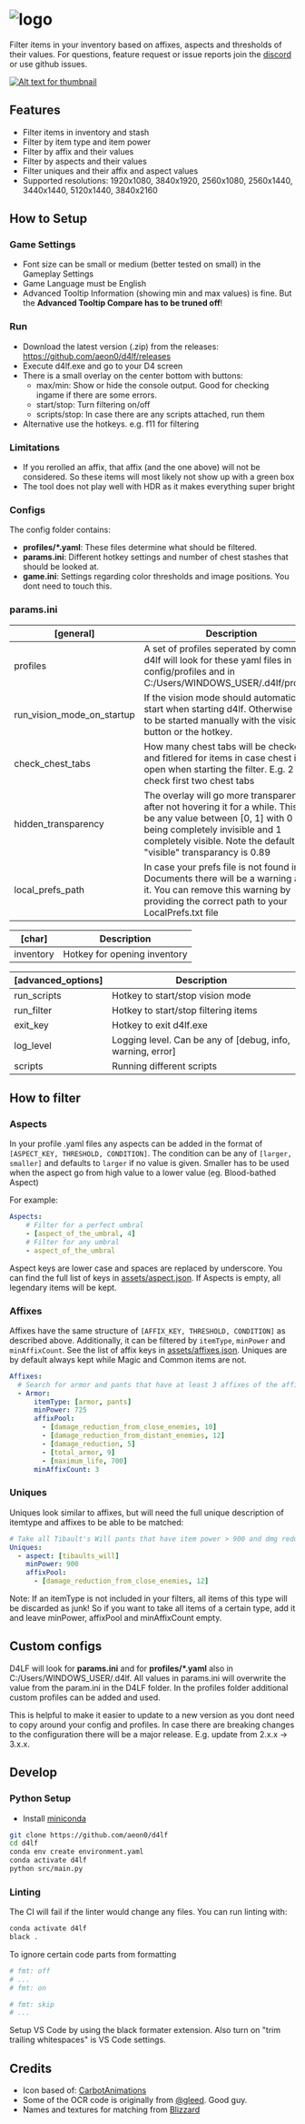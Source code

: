 # ![logo](assets/logo.png)

Filter items in your inventory based on affixes, aspects and thresholds of their values. For questions, feature request or issue reports join the [discord](https://discord.gg/4rG6yD3dnD) or use github issues.

[![Alt text for thumbnail](assets/thumbnail.jpg)](https://www.youtube.com/watch?v=Paorfwl3GCg)

## Features
- Filter items in inventory and stash
- Filter by item type and item power
- Filter by affix and their values
- Filter by aspects and their values
- Filter uniques and their affix and aspect values
- Supported resolutions: 1920x1080, 3840x1920, 2560x1080, 2560x1440, 3440x1440, 5120x1440, 3840x2160

## How to Setup

### Game Settings
- Font size can be small or medium (better tested on small) in the Gameplay Settings
- Game Language must be English
- Advanced Tooltip Information (showing min and max values) is fine. But the __Advanced Tooltip Compare has to be truned off__!

### Run
- Download the latest version (.zip) from the releases: https://github.com/aeon0/d4lf/releases
- Execute d4lf.exe and go to your D4 screen
- There is a small overlay on the center bottom with buttons:
  - max/min: Show or hide the console output. Good for checking ingame if there are some errors.
  - start/stop: Turn filtering on/off
  - scripts/stop: In case there are any scripts attached, run them
- Alternative use the hotkeys. e.g. f11 for filtering


### Limitations
- If you rerolled an affix, that affix (and the one above) will not be considered. So these items will most likely not show up with a green box
- The tool does not play well with HDR as it makes everything super bright

### Configs
The config folder contains:
- __profiles/*.yaml__: These files determine what should be filtered.
- __params.ini__: Different hotkey settings and number of chest stashes that should be looked at.
- __game.ini__: Settings regarding color thresholds and image positions. You dont need to touch this.

### params.ini
| [general] | Description |
| ----------------------- | --------------------------------------|
| profiles | A set of profiles seperated by comma. d4lf will look for these yaml files in config/profiles and in C:/Users/WINDOWS_USER/.d4lf/profiles. |
| run_vision_mode_on_startup | If the vision mode should automatically start when starting d4lf. Otherwise has to be started manually with the vision button or the hotkey. |
| check_chest_tabs | How many chest tabs will be checked and fitlered for items in case chest is open when starting the filter. E.g. 2 will check first two chest tabs |
| hidden_transparency | The overlay will go more transparent after not hovering it for a while. This can be any value between [0, 1] with 0 being completely invisible and 1 completely visible. Note the default "visible" transparancy is 0.89 |
| local_prefs_path | In case your prefs file is not found in the Documents there will be a warning about it. You can remove this warning by providing the correct path to your LocalPrefs.txt file |

| [char] | Description |
| ----------------------- | --------------------------------------|
| inventory | Hotkey for opening inventory |

| [advanced_options] | Description |
| ----------------------- | --------------------------------------|
| run_scripts | Hotkey to start/stop vision mode |
| run_filter | Hotkey to start/stop filtering items |
| exit_key | Hotkey to exit d4lf.exe |
| log_level | Logging level. Can be any of [debug, info, warning, error] |
| scripts | Running different scripts |

## How to filter
### Aspects
In your profile .yaml files any aspects can be added in the format of `[ASPECT_KEY, THRESHOLD, CONDITION]`. The condition can be any of `[larger, smaller]` and defaults to `larger` if no value is given. Smaller has to be used when the aspect go from high value to a lower value (eg. ‍Blood-bathed Aspect)

For example:
```yaml
Aspects:
    # Filter for a perfect umbral
    - [aspect_of_the_umbral, 4]
    # Filter for any umbral
    - aspect_of_the_umbral
```
Aspect keys are lower case and spaces are replaced by underscore. You can find the full list of keys in [assets/aspect.json](assets/aspects.json). If Aspects is empty, all legendary items will be kept.

### Affixes
Affixes have the same structure of `[AFFIX_KEY, THRESHOLD, CONDITION]` as described above. Additionally, it can be filtered by `itemType`, `minPower` and `minAffixCount`. See the list of affix keys in [assets/affixes.json](assets/affixes.json). Uniques are by default always kept while Magic and Common items are not.

```yaml
Affixes:
  # Search for armor and pants that have at least 3 affixes of the affixPool
  - Armor:
      itemType: [armor, pants]
      minPower: 725
      affixPool:
        - [damage_reduction_from_close_enemies, 10]
        - [damage_reduction_from_distant_enemies, 12]
        - [damage_reduction, 5]
        - [total_armor, 9]
        - [maximum_life, 700]
      minAffixCount: 3
```

### Uniques
Uniques look similar to affixes, but will need the full unique description of itemtype and affixes to be able to be matched:

```yaml
# Take all Tibault's Will pants that have item power > 900 and dmg reduction from close > 12 as well as aspect value > 25. Note that the other affixes still must be specified to be able to match the unique item to the config!
Uniques:
  - aspect: [tibaults_will]
    minPower: 900
    affixPool:
      - [damage_reduction_from_close_enemies, 12]
```

Note: If an itemType is not included in your filters, all items of this type will be discarded as junk! So if you want to take all items of a certain type, add it and leave minPower, affixPool and minAffixCount empty.

## Custom configs
D4LF will look for __params.ini__ and for __profiles/*.yaml__ also in C:/Users/WINDOWS_USER/.d4lf. All values in params.ini will overwrite the value from the param.ini in the D4LF folder. In the profiles folder additional custom profiles can be added and used.

This is helpful to make it easier to update to a new version as you dont need to copy around your config and profiles. In case there are breaking changes to the configuration there will be a major release. E.g. update from 2.x.x -> 3.x.x.

## Develop

### Python Setup
- Install [miniconda](https://docs.conda.io/projects/miniconda/en/latest/)
```bash
git clone https://github.com/aeon0/d4lf
cd d4lf
conda env create environment.yaml
conda activate d4lf
python src/main.py
```

### Linting
The CI will fail if the linter would change any files. You can run linting with:
```bash
conda activate d4lf
black .
```
To ignore certain code parts from formatting
```python
# fmt: off
# ...
# fmt: on

# fmt: skip
# ...
```
Setup VS Code by using the black formater extension. Also turn on "trim trailing whitespaces" is VS Code settings.

## Credits
- Icon based of: [CarbotAnimations](https://www.youtube.com/carbotanimations/about)
- Some of the OCR code is originally from [@gleed](https://github.com/aliig). Good guy.
- Names and textures for matching from [Blizzard](https://www.blizzard.com)
